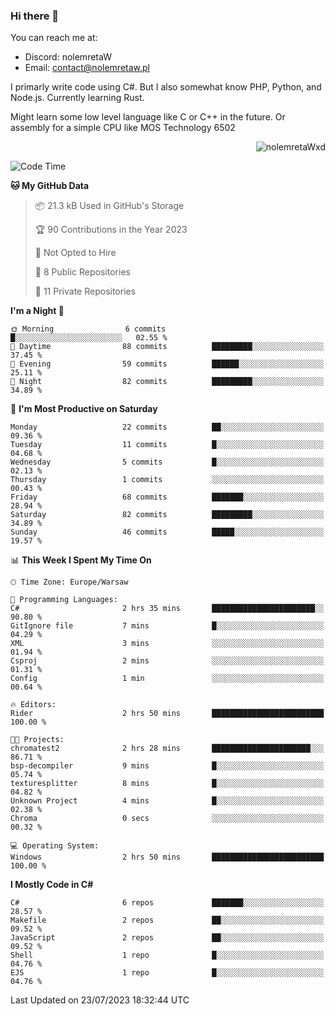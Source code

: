 ### Hi there 👋

You can reach me at:
 - Discord: nolemretaW
 - Email: contact@nolemretaw.pl
 
I primarly write code using C#. But I also somewhat know PHP, Python, and Node.js. Currently learning Rust.

Might learn some low level language like C or C++ in the future. Or assembly for a simple CPU like MOS Technology 6502
 
<p align="right"><img src="https://komarev.com/ghpvc/?username=nolemretaWxd&amp;label=Profile%20views&amp;color=0e75b6&amp;style=flat" alt="nolemretaWxd" /></p>

<!--START_SECTION:waka-->
![Code Time](http://img.shields.io/badge/Code%20Time-41%20hrs-blue)

**🐱 My GitHub Data** 

> 📦 21.3 kB Used in GitHub's Storage 
 > 
> 🏆 90 Contributions in the Year 2023
 > 
> 🚫 Not Opted to Hire
 > 
> 📜 8 Public Repositories 
 > 
> 🔑 11 Private Repositories 
 > 
**I'm a Night 🦉** 

```text
🌞 Morning                6 commits           █░░░░░░░░░░░░░░░░░░░░░░░░   02.55 % 
🌆 Daytime                88 commits          █████████░░░░░░░░░░░░░░░░   37.45 % 
🌃 Evening                59 commits          ██████░░░░░░░░░░░░░░░░░░░   25.11 % 
🌙 Night                  82 commits          █████████░░░░░░░░░░░░░░░░   34.89 % 
```
📅 **I'm Most Productive on Saturday** 

```text
Monday                   22 commits          ██░░░░░░░░░░░░░░░░░░░░░░░   09.36 % 
Tuesday                  11 commits          █░░░░░░░░░░░░░░░░░░░░░░░░   04.68 % 
Wednesday                5 commits           █░░░░░░░░░░░░░░░░░░░░░░░░   02.13 % 
Thursday                 1 commits           ░░░░░░░░░░░░░░░░░░░░░░░░░   00.43 % 
Friday                   68 commits          ███████░░░░░░░░░░░░░░░░░░   28.94 % 
Saturday                 82 commits          █████████░░░░░░░░░░░░░░░░   34.89 % 
Sunday                   46 commits          █████░░░░░░░░░░░░░░░░░░░░   19.57 % 
```


📊 **This Week I Spent My Time On** 

```text
🕑︎ Time Zone: Europe/Warsaw

💬 Programming Languages: 
C#                       2 hrs 35 mins       ███████████████████████░░   90.80 % 
GitIgnore file           7 mins              █░░░░░░░░░░░░░░░░░░░░░░░░   04.29 % 
XML                      3 mins              ░░░░░░░░░░░░░░░░░░░░░░░░░   01.94 % 
Csproj                   2 mins              ░░░░░░░░░░░░░░░░░░░░░░░░░   01.31 % 
Config                   1 min               ░░░░░░░░░░░░░░░░░░░░░░░░░   00.64 % 

🔥 Editors: 
Rider                    2 hrs 50 mins       █████████████████████████   100.00 % 

🐱‍💻 Projects: 
chromatest2              2 hrs 28 mins       ██████████████████████░░░   86.71 % 
bsp-decompiler           9 mins              █░░░░░░░░░░░░░░░░░░░░░░░░   05.74 % 
texturesplitter          8 mins              █░░░░░░░░░░░░░░░░░░░░░░░░   04.82 % 
Unknown Project          4 mins              █░░░░░░░░░░░░░░░░░░░░░░░░   02.38 % 
Chroma                   0 secs              ░░░░░░░░░░░░░░░░░░░░░░░░░   00.32 % 

💻 Operating System: 
Windows                  2 hrs 50 mins       █████████████████████████   100.00 % 
```

**I Mostly Code in C#** 

```text
C#                       6 repos             ███████░░░░░░░░░░░░░░░░░░   28.57 % 
Makefile                 2 repos             ██░░░░░░░░░░░░░░░░░░░░░░░   09.52 % 
JavaScript               2 repos             ██░░░░░░░░░░░░░░░░░░░░░░░   09.52 % 
Shell                    1 repo              █░░░░░░░░░░░░░░░░░░░░░░░░   04.76 % 
EJS                      1 repo              █░░░░░░░░░░░░░░░░░░░░░░░░   04.76 % 
```




 Last Updated on 23/07/2023 18:32:44 UTC
<!--END_SECTION:waka-->
